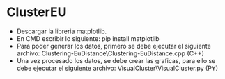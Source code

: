 # ClusterEU
- Descargar la libreria matplotlib.
- En CMD escribir lo siguiente: pip install matplotlib
- Para poder generar los datos, primero se debe ejecutar el siguiente archivo: Clustering-EuDistance\Clustering-EuDistance.cpp (C++)
- Una vez procesado los datos, se debe crear las graficas, para ello se debe ejecutar el siguiente archivo: VisualCluster\VisualCluster.py  (PY)
